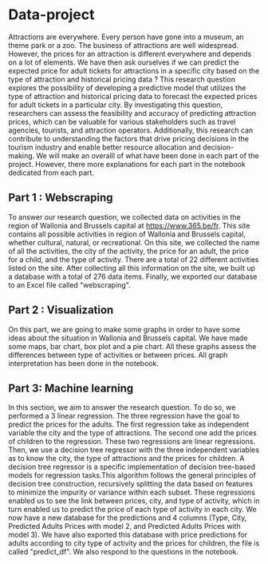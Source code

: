 # Data-project
Attractions are everywhere. Every person have gone into a museum, an theme park or a zoo. The business of attractions are well widespread. However, the prices for an attraction is different everywhere and depends on a lot of elements. We have then ask ourselves if we can predict the expected price for adult tickets for attractions in a specific city based on the type of attraction and historical pricing data ? This research question explores the possibility of developing a predictive model that utilizes the type of attraction and historical pricing data to forecast the expected prices for adult tickets in a particular city. By investigating this question, researchers can assess the feasibility and accuracy of predicting attraction prices, which can be valuable for various stakeholders such as travel agencies, tourists, and attraction operators. Additionally, this research can contribute to understanding the factors that drive pricing decisions in the tourism industry and enable better resource allocation and decision-making.
We will make an overalll of what have been done in each part of the project. However, there more explanations for each part in the notebook dedicated from each part.
## Part 1 : Webscraping 
To answer our research question, we collected data on activities in the region of Wallonia and Brussels capital at https://www.365.be/fr. 
This site contains all possible activities in region of Wallonia and Brussels capital, whether cultural, natural, or recreational. 
On this site, we collected the name of all the activities, the city of the activity, the price for an adult, the price for a child, and the type of activity. There are a total of 22 different activities listed on the site.
After collecting all this information on the site, we built up a database with a total of 276 data items. 
Finally, we exported our database to an Excel file called "webscraping".

## Part 2 : Visualization
On this part, we are going to make some graphs in order to have some ideas about the situation in Wallonia and Brussels capital.
We have made some maps, bar chart, box plot and a pie chart. All these graphs assess the differences between type of activities or between prices.
All graph interpretation has been done in the notebook.

## Part 3: Machine learning
In this section, we aim to answer the research question. To do so, we performed a 3 linear regression. The three regression have the goal to predict the prices for the adults.
The first regression take as independent variable the city and the type of attractions. The second one add the prices of children to the regression. These two regressions are linear regressions. Then, we use a decision tree regressor with the three independent variables as to know the city, the type of attractions and the prices for children. A decision tree regressor is a specific implementation of decision tree-based models for regression tasks.This algorithm follows the general principles of decision tree construction, recursively splitting the data based on features to minimize the impurity or variance within each subset.
These regressions enabled us to see the link between prices, city, and type of activity, which in turn enabled us to predict the price of each type of activity in each city. 
We now have a new database for the predictions and 4 columns (Type, City, Predicted Adults Prices with model 2, and Predicted Adults Prices with model 3). We have also exported this database with price predictions for adults according to city type of activity and the prices for children, the file is called "predict_df".
We also respond to the questions in the notebook.
